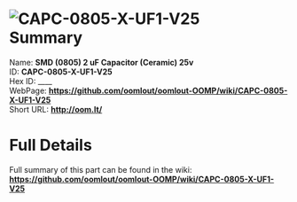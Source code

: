 
![CAPC-0805-X-UF1-V25](https://github.com/oomlout/oomlout-OOMP/blob/master/parts/CAPC-0805-X-UF1-V25/CAPC-0805-X-UF1-V25_420.jpg)   
Summary
=================
  
Name: __SMD (0805) 2 uF Capacitor (Ceramic) 25v__    
ID: __CAPC-0805-X-UF1-V25__   
Hex ID: ____   
WebPage: __https://github.com/oomlout/oomlout-OOMP/wiki/CAPC-0805-X-UF1-V25__   
Short URL: __http://oom.lt/__   

Full Details
==========================
Full summary of this part can be found in the wiki:   
__https://github.com/oomlout/oomlout-OOMP/wiki/CAPC-0805-X-UF1-V25__    

